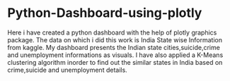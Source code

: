 # Python-Dashboard-using-plotly
Here i have created a python dashboard with the help of plotly graphics package.
The data on which i did this work is India State wise Information from kaggle.
My dashboard presents the Indian state cities,suicide,crime and unemployment informations as visuals.
I have also applied a K-Means clustering algorithm inorder to find out the similar states in India based on crime,suicide and unemployment details.
